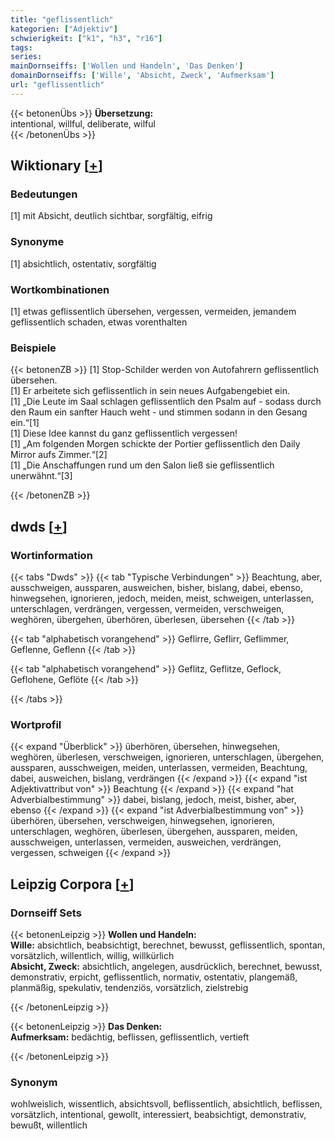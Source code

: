 ```yaml
---
title: "geflissentlich"
kategorien: ["Adjektiv"]
schwierigkeit: ["k1", "h3", "r16"]
tags:
series:
mainDornseiffs: ['Wollen und Handeln', 'Das Denken']
domainDornseiffs: ['Wille', 'Absicht, Zweck', 'Aufmerksam']
url: "geflissentlich"
---
```


{{< betonenÜbs >}}
**Übersetzung:**  
intentional, willful, deliberate, wilful  
{{< /betonenÜbs >}}

## Wiktionary [[+](https://de.wiktionary.org/wiki/geflissentlich)]

### Bedeutungen
[1] mit Absicht, deutlich sichtbar, sorgfältig, eifrig  

### Synonyme
[1] absichtlich, ostentativ, sorgfältig  

### Wortkombinationen
[1] etwas geflissentlich übersehen, vergessen, vermeiden, jemandem geflissentlich schaden, etwas vorenthalten  

### Beispiele
{{< betonenZB >}}
[1] Stop-Schilder werden von Autofahrern geflissentlich übersehen.  
[1] Er arbeitete sich geflissentlich in sein neues Aufgabengebiet ein.  
[1] „Die Leute im Saal schlagen geflissentlich den Psalm auf - sodass durch den Raum ein sanfter Hauch weht - und stimmen sodann in den Gesang ein.“[1]  
[1] Diese Idee kannst du ganz geflissentlich vergessen!  
[1] „Am folgenden Morgen schickte der Portier geflissentlich den Daily Mirror aufs Zimmer.“[2]  
[1] „Die Anschaffungen rund um den Salon ließ sie geflissentlich unerwähnt.“[3]  

{{< /betonenZB >}}


## dwds [[+](https://www.dwds.de/wb/geflissentlich)]

### Wortinformation
{{< tabs "Dwds" >}}
{{< tab "Typische Verbindungen" >}}
Beachtung, aber, ausschweigen, aussparen, ausweichen, bisher, bislang, dabei, ebenso, hinwegsehen, ignorieren, jedoch, meiden, meist, schweigen, unterlassen, unterschlagen, verdrängen, vergessen, vermeiden, verschweigen, weghören, übergehen, überhören, überlesen, übersehen
{{< /tab >}}

{{< tab "alphabetisch vorangehend" >}}
Geflirre, Geflirr, Geflimmer, Geflenne, Geflenn
{{< /tab >}}

{{< tab "alphabetisch vorangehend" >}}
Geflitz, Geflitze, Geflock, Geflohene, Geflöte
{{< /tab >}}

{{< /tabs >}}

### Wortprofil
{{< expand "Überblick" >}} überhören, übersehen, hinwegsehen, weghören, überlesen, verschweigen, ignorieren, unterschlagen, übergehen, aussparen, ausschweigen, meiden, unterlassen, vermeiden, Beachtung, dabei, ausweichen, bislang, verdrängen {{< /expand >}}
{{< expand "ist Adjektivattribut von" >}} Beachtung {{< /expand >}}
{{< expand "hat Adverbialbestimmung" >}} dabei, bislang, jedoch, meist, bisher, aber, ebenso {{< /expand >}}
{{< expand "ist Adverbialbestimmung von" >}} überhören, übersehen, verschweigen, hinwegsehen, ignorieren, unterschlagen, weghören, überlesen, übergehen, aussparen, meiden, ausschweigen, unterlassen, vermeiden, ausweichen, verdrängen, vergessen, schweigen {{< /expand >}}

## Leipzig Corpora [[+](https://corpora.uni-leipzig.de/en/res?word=geflissentlich&corpusId=deu_newscrawl-public_2018)]

### Dornseiff Sets
{{< betonenLeipzig >}}
**Wollen und Handeln:**  
**Wille:** absichtlich, beabsichtigt, berechnet, bewusst, geflissentlich, spontan, vorsätzlich, willentlich, willig, willkürlich  
**Absicht, Zweck:** absichtlich, angelegen, ausdrücklich, berechnet, bewusst, demonstrativ, erpicht, geflissentlich, normativ, ostentativ, plangemäß, planmäßig, spekulativ, tendenziös, vorsätzlich, zielstrebig  

{{< /betonenLeipzig >}}


{{< betonenLeipzig >}}
**Das Denken:**  
**Aufmerksam:** bedächtig, beflissen, geflissentlich, vertieft  

{{< /betonenLeipzig >}}

### Synonym
wohlweislich, wissentlich, absichtsvoll, beflissentlich, absichtlich, beflissen, vorsätzlich, intentional, gewollt, interessiert, beabsichtigt, demonstrativ, bewußt, willentlich

